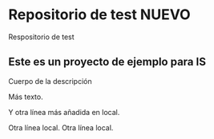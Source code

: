# Repositorio de test NUEVO
Respositorio de test

## Este es un proyecto de ejemplo para IS

Cuerpo de la descripción

Más texto.

Y otra línea más añadida en local.

Otra línea local.
Otra línea local.
